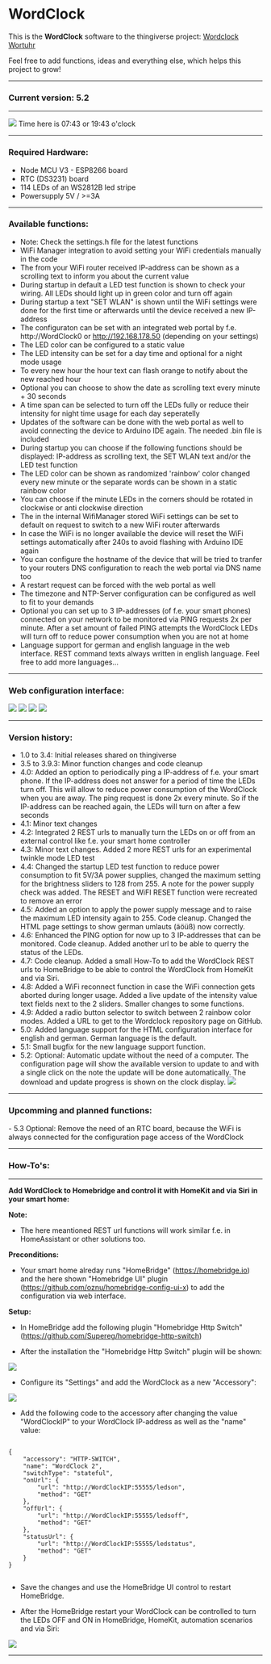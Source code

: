 # WordClock

This is the <b>WordClock</b> software to the thingiverse project: <a href="https://www.thingiverse.com/thing:4693081" target="_blank">Wordclock Wortuhr</a>

Feel free to add functions, ideas and everything else, which helps this project to grow! 

<hr>

<h3><b>Current version: 5.2         </b></h3>

<hr>

<img src="./Images/WordClock.jpeg">
Time here is 07:43 or 19:43 o'clock

<hr>

<h3><b>Required Hardware:</b></h3>

- Node MCU V3 - ESP8266 board
- RTC (DS3231) board 
- 114 LEDs of an WS2812B led stripe 
- Powersupply 5V / >=3A

<hr>

<h3><b>Available functions:</b></h3>

- Note: Check the settings.h file for the latest functions
- WiFi Manager integration to avoid setting your WiFi credentials manually in the code
- The from your WiFi router received IP-address can be shown as a scrolling text to inform you about the current value
- During startup in default a LED test function is shown to check your wiring. All LEDs should light up in green color and turn off again
- During startup a text "SET WLAN" is shown until the WiFi settings were done for the first time or afterwards until the device received a new IP-address
- The configuraton can be set with an integrated web portal by f.e. http://WordClock0 or http://192.168.178.50 (depending on your settings)
- The LED color can be configured to a static value
- The LED intensity can be set for a day time and optional for a night mode usage
- To every new hour the hour text can flash orange to notify about the new reached hour
- Optional you can choose to show the date as scrolling text every minute + 30 seconds
- A time span can be selected to turn off the LEDs fully or reduce their intensity for night time usage for each day seperatelly
- Updates of the software can be done with the web portal as well to avoid connecting the device to Arduino IDE again. The needed .bin file is included
- During startup you can choose if the following functions should be displayed: IP-address as scrolling text, the SET WLAN text and/or the LED test function
- The LED color can be shown as randomized 'rainbow' color changed every new minute or the separate words can be shown in a static rainbow color
- You can choose if the minute LEDs in the corners should be rotated in clockwise or anti clockwise direction
- The in the internal WifiManager stored WiFi settings can be set to default on request to switch to a new WiFi router afterwards
- In case the WiFi is no longer available the device will reset the WiFi settings automatically after 240s to avoid flashing with Arduino IDE again
- You can configure the hostname of the device that will be tried to tranfer to your routers DNS configuration to reach the web portal via DNS name too
- A restart request can be forced with the web portal as well
- The timezone and NTP-Server configuration can be configured as well to fit to your demands
- Optional you can set up to 3 IP-addresses (of f.e. your smart phones) connected on your network to be monitored via PING requests 2x per minute. After a set amount of failed PING attempts the WordClock LEDs will turn off to reduce power consumption when you are not at home
- Language support for german and english language in the web interface. REST command texts always written in english language. Feel free to add more languages...

<hr>

<h3>Web configuration interface:</h3>

<img src="./Images/IMG_0031.jpg">
<img src="./Images/IMG_0032.jpg">
<img src="./Images/IMG_0033.jpg">
<img src="./Images/IMG_0034.jpg">


<hr>

<h3><b>Version history:</b></h3>

- 1.0 to 3.4: 	Initial releases shared on thingiverse
- 3.5 to 3.9.3:	Minor function changes and code cleanup
- 4.0: 		Added an option to periodically ping a IP-address of f.e. your smart phone. 
		If the IP-address does not answer for a period of time the LEDs turn off. 
		This will allow to reduce power consumption of the WordClock when you are away.
		The ping request is done 2x every minute. So if the IP-address can be reached
		again, the LEDs will turn on after a few seconds
- 4.1: 		Minor text changes
- 4.2: 		Integrated 2 REST urls to manually turn the LEDs on or off from an external control like f.e. your smart home controller
- 4.3: 		Minor text changes. Added 2 more REST urls for an experimental twinkle mode LED test
- 4.4: 		Changed the startup LED test function to reduce power consumption to fit 5V/3A power supplies, changed the maximum setting for the brightness sliders to 128 from 255. A note for the power supply check was added. The RESET and WiFI RESET function were recreated to remove an error
- 4.5: 		Added an option to apply the power supply message and to raise the maximum LED intensity again to 255. Code cleanup. Changed the HTML page settings to show german umlauts (äöüß) now correctly.
- 4.6: 		Enhanced the PING option for now up to 3 IP-addresses that can be monitored. Code cleanup. Added another url to be able to querry the status of the LEDs.
- 4.7: 		Code cleanup. Added a small How-To to add the WordClock REST urls to HomeBridge to be able to control the WordClock from HomeKit and via Siri.
- 4.8:          Added a WiFi reconnect function in case the WiFi connection gets aborted during longer usage. Added a live update of the intensity value text fields next to the 2 sliders. Smaller changes to some functions.
- 4.9:          Added a radio button selector to switch between 2 rainbow color modes. Added a URL to get to the Wordclock repository page on GitHub.
- 5.0:		Added language support for the HTML configuration interface for english and german. German language is the default.
- 5.1:		Small bugfix for the new language support function.
- 5.2:		Optional: Automatic update without the need of a computer. The configuration page will show the available version to update to and
		with a single click on the note the update will be done automatically. The download and update progress is shown on the clock display.
		<img src="./Images/IMG_0036.jpeg">

<hr>

<h3><b>Upcomming and planned functions:</b></h3>
- 5.3		Optional: Remove the need of an RTC board, because the WiFi is always connected for the configuration page access of the WordClock


<hr>

<h3><b>How-To's:</b></h3>

<hr>

<b>Add WordClock to Homebridge and control it with HomeKit and via Siri in your smart home:</b>

<b>Note:</b>
- The here meantioned REST url functions will work similar f.e. in HomeAssistant or other solutions too.

<b>Preconditions:</b>
- Your smart home alreday runs "HomeBridge" (https://homebridge.io) and the here shown "Homebridge UI" plugin (https://github.com/oznu/homebridge-config-ui-x) to add the configuration via web interface.

<b>Setup:</b>
- In HomeBridge add the following plugin "Homebridge Http Switch" (https://github.com/Supereg/homebridge-http-switch) 

- After the installation the "Homebridge Http Switch" plugin will be shown:
<img src="./Images/IMG_1647.PNG">

- Configure its "Settings" and add the WordClock as a new "Accessory": 
<img src="./Images/IMG_1648.PNG">

- Add the following code to the accessory after changing the value "WordClockIP" to your WordClock IP-address as well as the "name" value:

<pre><code>
{
    "accessory": "HTTP-SWITCH",
    "name": "WordClock 2",
    "switchType": "stateful",
    "onUrl": {
        "url": "http://WordClockIP:55555/ledson",
        "method": "GET"
    },
    "offUrl": {
        "url": "http://WordClockIP:55555/ledsoff",
        "method": "GET"
    },
    "statusUrl": {
        "url": "http://WordClockIP:55555/ledstatus",
        "method": "GET"
    }
}

</code></pre>

- Save the changes and use the HomeBridge UI control to restart HomeBridge.

- After the HomeBridge restart your WordClock can be controlled to turn the LEDs OFF and ON in HomeBridge, HomeKit, automation scenarios and via Siri:
<img src="./Images/IMG_1649.PNG">

<hr>
